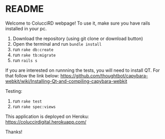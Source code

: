 # README

Welcome to ColucciRD webpage!
To use it, make sure you have rails installed in your pc.

1. Download the repository (using git clone or download button)
2. Open the terminal and run `bundle install`
3. run `rake db:create`
4. run `rake tb:migrate`
5. run `rails s`

If you are interested on runnning the tests, you will need to install
QT. For that follow the link below:
https://github.com/thoughtbot/capybara-webkit/wiki/Installing-Qt-and-compiling-capybara-webkit

Testing:
1. run `rake test`
2. run `rake spec:views`

This application is deployed on Heroku:
https://coluccirdigital.herokuapp.com/

Thanks!